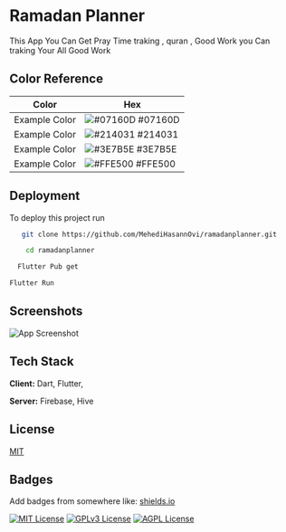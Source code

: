 
# Ramadan Planner

This App You Can Get Pray Time traking , quran , Good Work you Can traking Your All Good Work 

## Color Reference

| Color             | Hex                                                                |
| ----------------- | ------------------------------------------------------------------ |
| Example Color | ![#07160D](https://via.placeholder.com/10/07160D?text=+) #07160D |
| Example Color | ![#214031](https://via.placeholder.com/10/214031?text=+) #214031 |
| Example Color | ![#3E7B5E](https://via.placeholder.com/10/00b48a?text=+) #3E7B5E |
| Example Color | ![#FFE500](https://via.placeholder.com/10/3E7B5E?text=+) #FFE500 |


## Deployment

To deploy this project run

```bash
   git clone https://github.com/MehediHasannOvi/ramadanplanner.git
```

```bash
    cd ramadanplanner
```

```bash
  Flutter Pub get 
```

```bash
Flutter Run
```


## Screenshots

![App Screenshot](https://cdn.dribbble.com/users/4383731/screenshots/15469115/media/a5f1811d4d86993292353c941419fd07.png?compress=1&resize=1000x750&vertical=top)


## Tech Stack

**Client:** Dart, Flutter, 

**Server:** Firebase, Hive


## License

[MIT](https://choosealicense.com/licenses/mit/)


## Badges

Add badges from somewhere like: [shields.io](https://shields.io/)

[![MIT License](https://img.shields.io/badge/License-MIT-green.svg)](https://choosealicense.com/licenses/mit/)
[![GPLv3 License](https://img.shields.io/badge/License-GPL%20v3-yellow.svg)](https://opensource.org/licenses/)
[![AGPL License](https://img.shields.io/badge/license-AGPL-blue.svg)](http://www.gnu.org/licenses/agpl-3.0)


